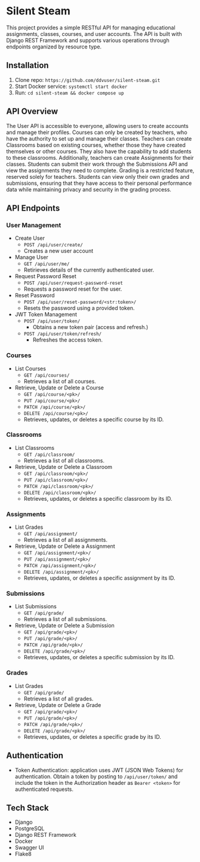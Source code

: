 # Silent Steam

This project provides a simple RESTful API for managing educational assignments, classes, courses, and user accounts. The API is built with Django REST Framework and supports various operations through endpoints organized by resource type.

## Installation

1. Clone repo: `https://github.com/ddvuser/silent-steam.git`
2. Start Docker service: `systemctl start docker`
3. Run: `cd silent-steam && docker compose up`

## API Overview

The User API is accessible to everyone, allowing users to create accounts and manage their profiles. Courses can only be created by teachers, who have the authority to set up and manage their classes. Teachers can create Classrooms based on existing courses, whether those they have created themselves or other courses. They also have the capability to add students to these classrooms. Additionally, teachers can create Assignments for their classes. Students can submit their work through the Submissions API and view the assignments they need to complete. Grading is a restricted feature, reserved solely for teachers. Students can view only their own grades and submissions, ensuring that they have access to their personal performance data while maintaining privacy and security in the grading process.

## API Endpoints

### User Management

- Create User
  - `POST /api/user/create/`
  - Creates a new user account
- Manage User
  - `GET /api/user/me/`
  - Retirieves details of the currently authenticated user.
- Request Password Reset
  - `POST /api/user/request-password-reset`
  - Requests a password reset for the user.
- Reset Password
  - `POST /api/user/reset-password/<str:token>/`
  - Resets the password using a provided token.
- JWT Token Management
  - `POST /api/user/token/`
    - Obtains a new token pair (access and refresh.)
  - `POST /api/user/token/refresh/`
    - Refreshes the access token.
  
### Courses

- List Courses
  - `GET /api/courses/`
  - Retrieves a list of all courses.
- Retrieve, Update or Delete a Course
  - `GET /api/course/<pk>/`
  - `PUT /api/course/<pk>/`
  - `PATCH /api/course/<pk>/`
  - `DELETE /api/course/<pk>/`
  - Retrieves, updates, or deletes a specific course by its ID.
  
### Classrooms

- List Classrooms
  - `GET /api/classroom/`
  - Retrieves a list of all classrooms.
- Retrieve, Update or Delete a Classroom
  - `GET /api/classroom/<pk>/`
  - `PUT /api/classroom/<pk>/`
  - `PATCH /api/classroom/<pk>/`
  - `DELETE /api/classroom/<pk>/`
  - Retrieves, updates, or deletes a specific classroom by its ID.

### Assignments

- List Grades
  - `GET /api/assignment/`
  - Retrieves a list of all assignments.
- Retrieve, Update or Delete a Assignment
  - `GET /api/assignment/<pk>/`
  - `PUT /api/assignment/<pk>/`
  - `PATCH /api/assignment/<pk>/`
  - `DELETE /api/assignment/<pk>/`
  - Retrieves, updates, or deletes a specific assignment by its ID.

### Submissions

- List Submissions
  - `GET /api/grade/`
  - Retrieves a list of all submissions.
- Retrieve, Update or Delete a Submission
  - `GET /api/grade/<pk>/`
  - `PUT /api/grade/<pk>/`
  - `PATCH /api/grade/<pk>/`
  - `DELETE /api/grade/<pk>/`
  - Retrieves, updates, or deletes a specific submission by its ID.

### Grades

- List Grades
  - `GET /api/grade/`
  - Retrieves a list of all grades.
- Retrieve, Update or Delete a Grade
  - `GET /api/grade/<pk>/`
  - `PUT /api/grade/<pk>/`
  - `PATCH /api/grade/<pk>/`
  - `DELETE /api/grade/<pk>/`
  - Retrieves, updates, or deletes a specific grade by its ID.

## Authentication

- Token Authentication: application uses JWT (JSON Web Tokens) for authentication. Obtain a token by posting to `/api/user/token/` and include the token in the Authorization header as `Bearer <token>` for authenticated requests.

## Tech Stack

- Django
- PostgreSQL
- Django REST Framework
- Docker
- Swagger UI
- Flake8
